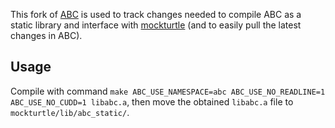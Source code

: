 This fork of [ABC](https://github.com/berkeley-abc/abc) is used to track changes needed to compile ABC as a static library and interface with [mockturtle](https://github.com/lsils/mockturtle) (and to easily pull the latest changes in ABC).

## Usage
Compile with command `make ABC_USE_NAMESPACE=abc ABC_USE_NO_READLINE=1 ABC_USE_NO_CUDD=1 libabc.a`, then move the obtained `libabc.a` file to `mockturtle/lib/abc_static/`.
